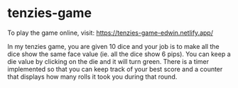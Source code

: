 # tenzies-game

To play the game online, visit: https://tenzies-game-edwin.netlify.app/

In my tenzies game, you are given 10 dice and your job is to make all the dice show the same face value (ie. all the dice show 6 pips).
You can keep a die value by clicking on the die and it will turn green. There is a timer implemented so that you can keep track of your 
best score and a counter that displays how many rolls it took you during that round.
